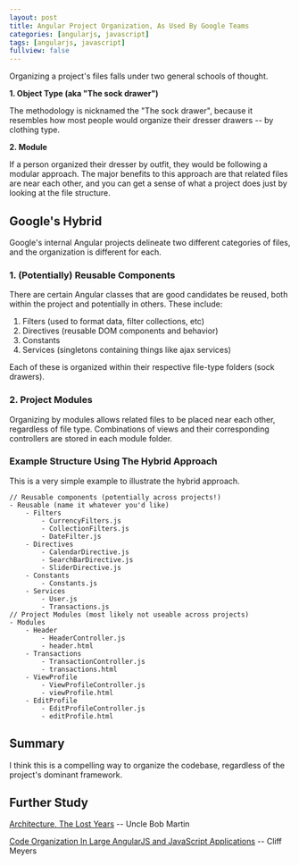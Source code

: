 ```yaml
---
layout: post
title: Angular Project Organization, As Used By Google Teams
categories: [angularjs, javascript]
tags: [angularjs, javascript]
fullview: false
---
```


Organizing a project's files falls under two general schools of thought.

**1. Object Type (aka "The sock drawer")**

The methodology is nicknamed the "The sock drawer", because it resembles how most people would organize their dresser drawers -- by clothing type.

**2. Module**

If a person organized their dresser by outfit, they would be following a modular approach.  The major benefits to this approach are that related files are near each other, and you can get a sense of what a project does just by looking at the file structure.

## Google's Hybrid ##

Google's internal Angular projects delineate two different categories of files, and the organization is different for each.

### 1. (Potentially) Reusable Components ###

There are certain Angular classes that are good candidates be reused, both within the project and potentially in others.  These include:

1. Filters (used to format data, filter collections, etc)
2. Directives (reusable DOM components and behavior)
3. Constants
4. Services (singletons containing things like ajax services)

Each of these is organized within their respective file-type folders (sock drawers).

### 2. Project Modules ###

Organizing by modules allows related files to be placed near each other, regardless of file type.  Combinations of views and their corresponding controllers are stored in each module folder.

### Example Structure Using The Hybrid Approach ###

This is a very simple example to illustrate the hybrid approach.

	// Reusable components (potentially across projects!)
	- Reusable (name it whatever you'd like)
		- Filters
			- CurrencyFilters.js
			- CollectionFilters.js
			- DateFilter.js
		- Directives
			- CalendarDirective.js
			- SearchBarDirective.js
			- SliderDirective.js
		- Constants
			- Constants.js
		- Services
			- User.js
			- Transactions.js
	// Project Modules (most likely not useable across projects)
	- Modules
		- Header
			- HeaderController.js
			- header.html
		- Transactions
			- TransactionController.js
			- transactions.html
		- ViewProfile
			- ViewProfileController.js
			- viewProfile.html
		- EditProfile
			- EditProfileController.js
			- editProfile.html


## Summary ##

I think this is a compelling way to organize the codebase, regardless of the project's dominant framework.

## Further Study ##

[Architecture, The Lost Years](http://www.confreaks.com/videos/759-rubymidwest2011-keynote-architecture-the-lost-years) -- Uncle Bob Martin

[Code Organization In Large AngularJS and JavaScript Applications](http://cliffmeyers.com/blog/2013/4/21/code-organization-angularjs-javascript) -- Cliff Meyers



